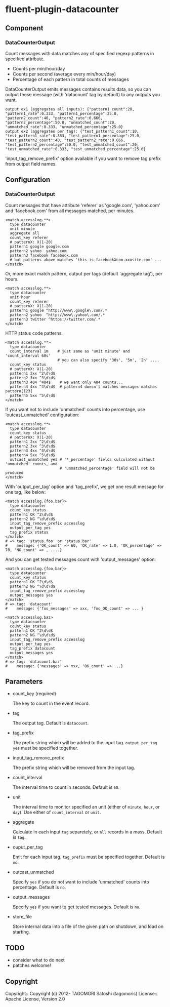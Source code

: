 # fluent-plugin-datacounter

## Component

### DataCounterOutput

Count messages with data matches any of specified regexp patterns in specified attribute.

- Counts per min/hour/day
- Counts per second (average every min/hour/day)
- Percentage of each pattern in total counts of messages

DataCounterOutput emits messages contains results data, so you can output these message (with 'datacount' tag by default) to any outputs you want.

    output ex1 (aggregates all inputs): {"pattern1_count":20, "pattern1_rate":0.333, "pattern1_percentage":25.0, "pattern2_count":40, "pattern2_rate":0.666, "pattern2_percentage":50.0, "unmatched_count":20, "unmatched_rate":0.333, "unmatched_percentage":25.0}
    output ex2 (aggregates per tag): {"test_pattern1_count":10, "test_pattern1_rate":0.333, "test_pattern1_percentage":25.0, "test_pattern2_count":40, "test_pattern2_rate":0.666, "test_pattern2_percentage":50.0, "test_unmatched_count":20, "test_unmatched_rate":0.333, "test_unmatched_percentage":25.0}

'input_tag_remove_prefix' option available if you want to remove tag prefix from output field names.

## Configuration

### DataCounterOutput

Count messages that have attribute 'referer' as 'google.com', 'yahoo.com' and 'facebook.com' from all messages matched, per minutes.

    <match accesslog.**>
      type datacounter
      unit minute
      aggregate all
      count_key referer
      # patternX: X(1-20)
      pattern1 google google.com
      pattern2 yahoo  yahoo.com
      pattern3 facebook facebook.com
      # but patterns above matches 'this-is-facebookXcom.xxxsite.com' ...
    </match>

Or, more exact match pattern, output per tags (default 'aggregate tag'), per hours.

    <match accesslog.**>
      type datacounter
      unit hour
      count_key referer
      # patternX: X(1-20)
      pattern1 google ^http://www\.google\.com/.*
      pattern2 yahoo  ^http://www\.yahoo\.com/.*
      pattern3 twitter ^https://twitter.com/.*
    </match>

HTTP status code patterns.

    <match accesslog.**>
      type datacounter
      count_interval 1m    # just same as 'unit minute' and 'count_interval 60s'
                           # you can also specify '30s', '5m', '2h' ....
      count_key status
      # patternX: X(1-20)
      pattern1 2xx ^2\d\d$
      pattern2 3xx ^3\d\d$
      pattern3 404 ^404$    # we want only 404 counts...
      pattern4 4xx ^4\d\d$  # pattern4 doesn't matches messages matches pattern[123]
      pattern5 5xx ^5\d\d$
    </match>

If you want not to include 'unmatched' counts into percentage, use 'outcast_unmatched' configuration:

    <match accesslog.**>
      type datacounter
      count_key status
      # patternX: X(1-20)
      pattern1 2xx ^2\d\d$
      pattern2 3xx ^3\d\d$
      pattern3 4xx ^4\d\d$
      pattern4 5xx ^5\d\d$
      outcast_unmatched yes # '*_percentage' fields culculated without 'unmatched' counts, and
                            # 'unmatched_percentage' field will not be produced
    </match>

With 'output_per_tag' option and 'tag_prefix', we get one result message for one tag, like below:

    <match accesslog.{foo,bar}>
      type datacounter
      count_key status
      pattern1 OK ^2\d\d$
      pattern2 NG ^\d\d\d$
      input_tag_remove_prefix accesslog
      output_per_tag yes
      tag_prefix status
    </match>
    # => tag: 'status.foo' or 'status.bar'
    #    message: {'OK_count' => 60, 'OK_rate' => 1.0, 'OK_percentage' => 70, 'NG_count' => , ....}

And you can get tested messages count with 'output_messages' option:

    <match accesslog.{foo,bar}>
      type datacounter
      count_key status
      pattern1 OK ^2\d\d$
      pattern2 NG ^\d\d\d$
      input_tag_remove_prefix accesslog
      output_messages yes
    </match>
    # => tag: 'datacount'
    #    message: {'foo_messages' => xxx, 'foo_OK_count' => ... }
    
    <match accesslog.baz>
      type datacounter
      count_key status
      pattern1 OK ^2\d\d$
      pattern2 NG ^\d\d\d$
      input_tag_remove_prefix accesslog
      output_per_tag yes
      tag_prefix datacount
      output_messages yes
    </match>
    # => tag: 'datacount.baz'
    #    message: {'messages' => xxx, 'OK_count' => ...}

## Parameters

* count\_key (required)

    The key to count in the event record.

* tag

    The output tag. Default is `datacount`.

* tag\_prefix

    The prefix string which will be added to the input tag. `output_per_tag yes` must be specified together. 

* input\_tag\_remove\_prefix

    The prefix string which will be removed from the input tag.

* count\_interval

    The interval time to count in seconds. Default is `60`.

* unit

    The interval time to monitor specified an unit (either of `minute`, `hour`, or `day`).
    Use either of `count_interval` or `unit`.

* aggregate

    Calculate in each input `tag` separetely, or `all` records in a mass. Default is `tag`.

* ouput\_per\_tag

    Emit for each input tag. `tag_prefix` must be specified together. Default is `no`.

* outcast\_unmatched

    Specify `yes` if you do not want to include 'unmatched' counts into percentage. Default is `no`.

* output\_messages

    Specify `yes` if you want to get tested messages. Default is `no`.

* store\_file

    Store internal data into a file of the given path on shutdown, and load on starting.

## TODO

- consider what to do next
- patches welcome!

## Copyright

Copyright:: Copyright (c) 2012- TAGOMORI Satoshi (tagomoris)
License::   Apache License, Version 2.0
